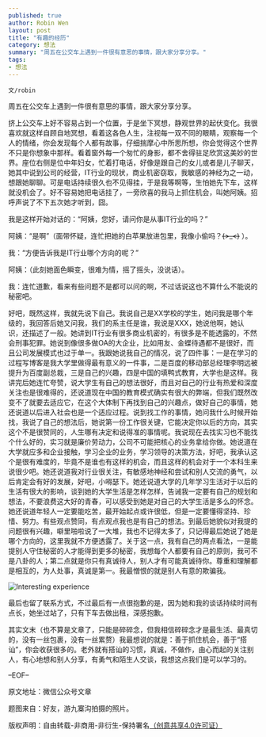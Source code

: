 ```yaml
---
published: true
author: Robin Wen
layout: post
title: "有趣的经历"
category: 想法
summary: "周五在公交车上遇到一件很有意思的事情，跟大家分享分享。"
tags: 
- 想法
---
```


`文/robin`

周五在公交车上遇到一件很有意思的事情，跟大家分享分享。

挤上公交车上好不容易占到一个位置，于是坐下冥想，静观世界的起伏变化。我很喜欢就这样自顾自地冥想，看着这各色人生，注视每一双不同的眼睛，观察每一个人的情绪，你会发现每个人都有故事，仔细揣摩心中所思所想，你会觉得这个世界不只是你想象中那样。看着窗外每一个匆忙的身影，都不舍得驻足欣赏这美妙的世界。座位右侧是位中年妇女，忙着打电话，好像是跟自己的女儿或者是儿子聊天，她其中说到公司的经营，IT行业的现状，商业机密窃取，我敏感的神经为之一动，想跟她聊聊。可是电话持续很久也不见得挂，于是我等啊等，生怕她先下车，这样就没机会了。好不容易她把电话挂了，一旁欣喜的我马上抓住机会，叫她阿姨。招呼声说了不下五次她才听到，囧。

我是这样开始对话的：“阿姨，您好，请问你是从事IT行业的吗？”

阿姨：“是啊”（面带怀疑，连忙把她的白苹果放进包里，我像小偷吗？~~~~(>_<)~~~~ ）。

我：“方便告诉我是IT行业哪个方向的呢？”

阿姨：（此刻她面色瞬变，很难为情，摇了摇头，没说话）。

我：连忙道歉，看来有些问题不是都可以问的啊，不过话说这也不算什么不能说的秘密吧。

好吧，既然这样，我就先说下自己。我说自己是XX学校的学生，她问我是哪个年级的，我回答后她又问我，我们的系主任是谁，我说是XXX，她说他啊，她认识，还描述了一般。她讲到IT行业有很多商业机密的，有很多是不能透露的，不然会刑事犯罪。她说到像很多做OA的大企业，比如用友、金蝶待遇都不是很好，而且公司发展模式也过于单一。我跟她说我自己的情况，说了四件事：一是在学习的过程写博客是我大学里做得最有意义的一件事，二是百度的移动部总经理李明远被提升为百度副总裁，三是自己的兴趣，四是中国的填鸭式教育，大学也是这样。我讲完后她连忙夸赞，说大学生有自己的想法很好，而且对自己的行业有热爱和深度关注也是很难得的，还说道现在中国的教育模式确实有很大的弊端，但我们既然改变不了就要去适应它，在这个大体制下再找到自己的兴趣点，做好自己的事情，她还说道以后进入社会也是一个适应过程。说到找工作的事情，她问我什么时候开始找，我说了自己的想法后，她说第一份工作很关键，它能决定你以后的方向，其实这个不是很赞同的，人生哪有决定和说得准的事情呢。我说现在去找实习也不能找个什么好的，实习就是廉价劳动力，公司不可能把核心的业务拿给你做。她说道在大学就应多和企业接触，学习企业的业务，学习领导的决策方法，好吧，我承认这个是很有难度的，毕竟不是谁也有这样的机会，而且这样的机会对于一个本科生来说很少吧。她还说道我对行业很关注，有敏感地神经和尝试和别人交流的勇气，以后肯定会有好的发展，好吧，小嘚瑟下。她还说道大学的几年学习生活对于以后的生活有很大的影响，谈到她的大学生活是怎样怎样，告诫我一定要有自己的规划和想法，不要浪费这大好的青春，可以感受到她是对自己的大学生活是多么的怀念。她还说道年轻人一定要能吃苦，最开始起点或许很低，但是一定要懂得坚持、珍惜、努力。有些观点赞同，有点观点我也是有自己的想法。到最后她貌似对我提的问题很有兴趣，噼里啪啦说了一大堆，我也不记得太多了，只记得最后她说了她是哪个方向的，这里我就不方便透露了。关于这一点，我有自己的两点看法，一是能提别人守住秘密的人才能得到更多的秘密，我想每个人都要有自己的原则，我可不是八卦的人；第二点就是你只有真诚待人，别人才有可能真诚待你。尊重和理解都是相互的，为人处事，真诚是第一。我最憎恨的就是别人有意的欺骗我。

![Interesting experience](https://cdn.wenguobing.com/uUlfUw4.jpg)
 
最后也留了联系方式，不过最后有一点很抱歉的是，因为她和我的谈话持续时间有点长，她坐过站了，只有下车去做出租，深感抱歉。

其实文末（也不算是文章了，只能是碎碎念，但我相信碎碎念才是最生活、最真切的，没有一丝包裹，没有一丝累赘）我最想说的就是：善于抓住机会，善于“搭讪”，你会收获很多的。老外就有搭讪的习惯，真诚，不做作，由心而起的关注别人，有心地想和别人分享，有勇气和陌生人交谈，我想这点我们是可以学习的。

–EOF–

原文地址：微信公众号文章

题图来自：好友，游九寨沟拍摄的照片。

版权声明：自由转载-非商用-非衍生-保持署名<a href="http://creativecommons.org/licenses/by-nc-nd/4.0/deed.zh" target="_blank">（创意共享4.0许可证）</a>
